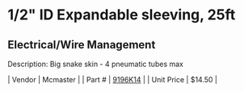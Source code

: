 # 1/2" ID Expandable sleeving, 25ft
## Electrical/Wire Management
Description: 	Big snake skin - 4 pneumatic tubes max 

| Vendor | Mcmaster | 
| Part # | [9196K14](http://www.mcmaster.com/) | 
| Unit Price | $14.50 | 
